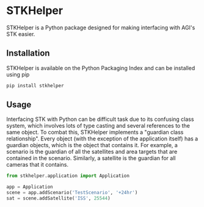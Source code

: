 # STKHelper

STKHelper is a Python package designed for making interfacing with AGI's
STK easier. 

## Installation

STKHelper is available on the Python Packaging Index and can be installed 
using pip

```bash
pip install stkhelper
```

## Usage

Interfacing STK with Python can be difficult task due to its confusing 
class system, which involves lots of type casting and several references to the
same object. To combat this, STKHelper implements a "guardian class
relationship". Every object (with the exception of the application itself) has
a guardian objects, which is the object that contains it. For example, a scenario
is the guardian of all the satellites and area targets that are contained in
the scenario. Similarly, a satellite is the guardian for all cameras that it
contains.

```python
from stkhelper.application import Application

app = Application
scene = app.addScenario('TestScenario', '+24hr')
sat = scene.addSatellite('ISS', 25544)
```
